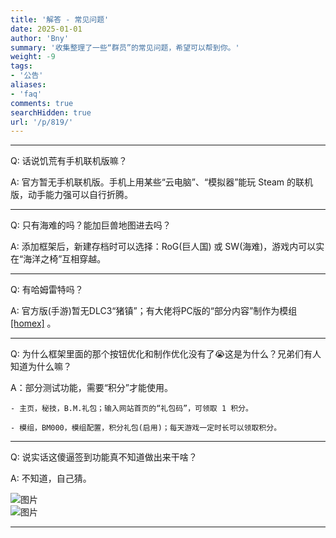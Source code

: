 ```yaml
---
title: '解答 - 常见问题'
date: 2025-01-01
author: 'Bny'
summary: '收集整理了一些“群员”的常见问题，希望可以帮到你。'
weight: -9
tags:
- '公告'
aliases:
- 'faq'
comments: true
searchHidden: true
url: '/p/819/'
---
```


---

Q: 话说饥荒有手机联机版嘛？  

A: 官方暂无手机联机版。手机上用某些“云电脑”、“模拟器”能玩 Steam 的联机版，动手能力强可以自行折腾。

---

Q: 只有海难的吗？能加巨兽地图进去吗？  

A: 添加框架后，新建存档时可以选择：RoG(巨人国) 或 SW(海难)，游戏内可以实在“海洋之椅”互相穿越。

---

Q: 有哈姆雷特吗？  

A: 官方版(手游)暂无DLC3“猪镇”；有大佬将PC版的“部分内容”制作为模组 [[homex]](/p/home/) 。

---

Q: 为什么框架里面的那个按钮优化和制作优化没有了😭这是为什么？兄弟们有人知道为什么嘛？

A：部分测试功能，需要“积分”才能使用。  

    - 主页，秘技，B.M.礼包；输入网站首页的“礼包码”，可领取 1 积分。  
    
    - 模组，BM000，模组配置，积分礼包(启用)；每天游戏一定时长可以领取积分。

---

Q: 说实话这傻逼签到功能真不知道做出来干啥？

A: 不知道，自己猜。

![图片](/img/Image_1755787680660.png)  
![图片](/img/Image_1755746875311.png)  

---


















